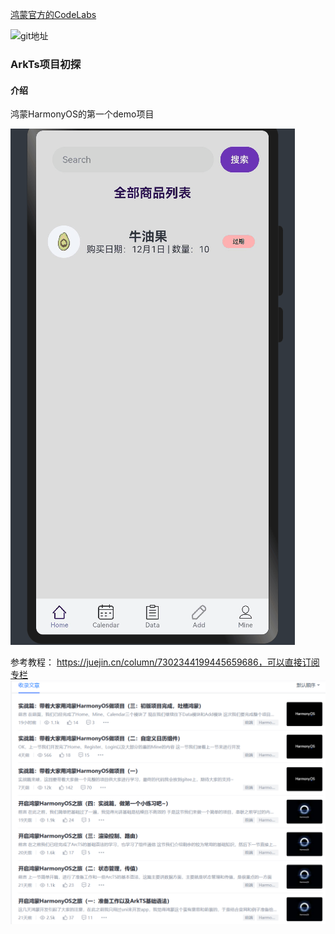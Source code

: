 
[鸿蒙官方的CodeLabs]('https://developer.harmonyos.com/cn/documentation/codelabs/?catalogVersion=V3')

![git地址](https://github.com/lcyh/xmshop)

### ArkTs项目初探

#### 介绍
鸿蒙HarmonyOS的第一个demo项目

![输入图片说明](entry/src/main/resources/base/media/wan.gif)


参考教程：
https://juejin.cn/column/7302344199445659686，可以直接订阅专栏
![输入图片说明](entry/src/main/resources/base/media/image.png)


